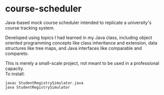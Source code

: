 # course-scheduler
Java-based mock course scheduler intended to replicate a university's course tracking system.

Developed using topics I had learned in my Java class, including object oriented programming concepts like class inheritance and extension, data structures like tree maps, and Java interfaces like comparable and compareto.

This is merely a small-scale project, not meant to be used in a professional capacity.<br>
To install:

    javac StudentRegistrySimulator.java
    java StudentRegistrySimulator
